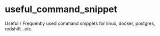 # useful_command_snippet
Useful / Frequently used command snippets for linux, docker, postgres, redshift ..etc.
